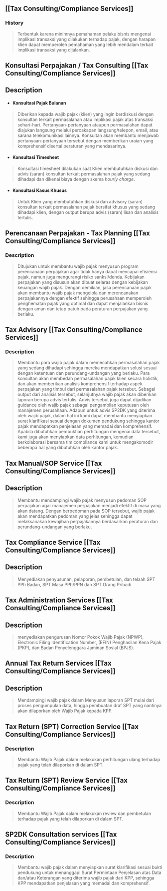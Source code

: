 ## [[Tax Consulting/Compliance Services]]
### History
> Terbentuk karena minimnya pemahaman pelaku bisnis mengenai implikasi transaksi yang dilakukan terhadap pajak, dengan harapan klien dapat memperoleh pemahaman yang lebih mendalam terkait implikasi transaksi yang dijalankan.

## Konsultasi Perpajakan / Tax Consulting [[Tax Consulting/Compliance Services]]
## Description
- #### Konsultasi Pajak Bulanan
> Diberikan kepada wajib pajak (klien) yang ingin berdiskusi dengan konsultan terkait permasalahan atau implikasi pajak atas transaksi sehari-hari. Pertanyaan-pertanyaan ataupun permasalahan dapat diajukan langsung melalui percakapan langsung/telepon, email, atau sarana telekomunikasi lainnya. Konsultan akan membantu menjawab pertanyaan-pertanyaan tersebut dengan memberikan uraian yang komprehensif disertai peraturan yang mendasarinya. 
- #### Konsultasi Timesheet
> Konsultasi timesheet dilakukan saat Klien membutuhkan diskusi dan advis (saran) konsultan terkait permasalahan pajak yang sedang dihadapi dan dikenai biaya dengan skema _hourly charge_. 
- #### Konsultasi Kasus Khusus
> Untuk Klien yang membutuhkan diskusi dan advisory (saran) konsultan terkait permasalahan pajak bersifat khusus yang sedang dihadapi klien, dengan output berupa advis (saran) lisan dan analisis tertulis.

## Perencanaan Perpajakan - Tax Planning [[Tax Consulting/Compliance Services]]
### Description
> Ditujukan untuk membantu wajib pajak menyusun program perencanaan perpajakan agar tidak hanya dapat mencapai efisiensi pajak, namun juga mengurangi risiko sanksi/denda. Kebijakan perpajakan yang disusun akan dibuat selaras dengan kebijakan keuangan wajib pajak. Dengan demikian, jasa perencanaan pajak akan membantu wajib pajak mengelola dan merencanakan perpajakannya dengan efektif sehingga perusahaan memperoleh penghematan pajak yang optimal dan dapat menjalankan bisnis dengan aman dan tetap patuh pada peraturan perpajakan yang berlaku. 

## Tax Advisory [[Tax Consulting/Compliance Services]]
### Description
> Membantu para wajib pajak dalam memecahkan permasalahan pajak yang sedang dihadapi sehingga mereka mendapatkan solusi sesuai dengan ketentuan dan perundang-undangan yang berlaku.
> Para konsultan akan membedah permasalahan pajak klien secara holistik, dan akan memberikan analisis komprehensif terhadap aspek perpajakan yang timbul dari permasalahan pajak tersebut. Sebagai output dari analisis tersebut, selanjutnya wajib pajak akan diberikan laporan berupa advis tertulis.
> Advis tersebut juga dapat dijadikan guidance oleh wajib pajak sebagai pengambilan keputusan oleh manajemen perusahaan.
> Adapun untuk advis SP2DK yang diterima oleh wajib pajak, dalam hal ini kami dapat membantu menyiapkan surat klarifikasi sesuai dengan dokumen pendukung sehingga kantor pajak mendapatkan penjelasan yang memadai dan komprehensif. Apabila dibutuhkan pembuktian perhitungan mengenai data tersebut, kami juga akan menyiapkan data perhitungan, kemudian berkolaborasi bersama tim compliance kami untuk mengakomodir beberapa hal yang dibutuhkan oleh kantor pajak.

## Tax Manual/SOP Service [[Tax Consulting/Compliance Services]]
## Description
> Membantu mendampingi wajib pajak menyusun pedoman SOP perpajakan agar manajemen perpajakan menjadi efektif di masa yang akan datang. Dengan berpedoman pada SOP tersebut, wajib pajak akan mendapatkan pedoman yang jelas sehingga dapat melaksanakan kewajiban perpajakannya berdasarkan peraturan dan perundang-undangan yang berlaku.

## Tax Compliance Service [[Tax Consulting/Compliance Services]]
## Description
> Menyediakan penyusunan, pelaporan, pembetulan, dan telaah SPT PPh Badan, SPT Masa PPh/PPN dan SPT Orang Pribadi.

## Tax Administration Services [[Tax Consulting/Compliance Services]]
## Description
> menyediakan pengurusan Nomor Pokok Wajib Pajak (NPWP), Electronic Filing Identification Number, (EFIN) Penghasilan Kena Pajak (PKP), dan Badan Penyelenggara Jaminan Sosial (BPJS).

## Annual Tax Return Services [[Tax Consulting/Compliance Services]]
## Description
> Mendampingi wajib pajak dalam Menyusun laporan SPT mulai dari proses pengumpulan data, hingga pembuatan draf SPT yang nantinya akan dilaporkan oleh Wajib Pajak kepada KPP.

## Tax Return (SPT) Correction Service [[Tax Consulting/Compliance Services]]
### Description
> Membantu Wajib Pajak dalam melakukan perhitungan ulang terhadap pajak yang telah dilaporkan di dalam SPT.

## Tax Return (SPT) Review Service [[Tax Consulting/Compliance Services]]
### Description
> Membantu Wajib Pajak dalam melakukan review dan pembetulan terhadap pajak yang telah dilaporkan di dalam SPT.

## SP2DK Consultation services [[Tax Consulting/Compliance Services]]
### Description
> Membantu wajib pajak dalam menyiapkan surat klarifikasi sesuai bukti pendukung untuk menanggapi Surat Permintaan Penjelasan atas Data dan/atau Keterangan yang diterima wajib  pajak dari KPP, sehingga KPP mendapatkan penjelasan yang memadai dan komprehensif.